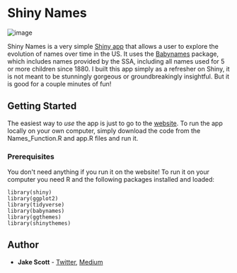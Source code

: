 # Shiny Names
![image](https://user-images.githubusercontent.com/56490913/88090684-ed2f8b80-cb5b-11ea-871b-130aaedb35fb.png)

Shiny Names is a very simple [Shiny app](https://jake-scott.shinyapps.io/shinynames) that allows a user to explore the evolution of names over time in the US. It uses the [Babynames](https://cran.r-project.org/web/packages/babynames/babynames.pdf) package, which includes  names provided by the SSA, including all names used for 5 or more children since 1880. I built this app simply as a refresher on Shiny, it is not meant to be stunningly gorgeous or groundbreakingly insightful. But it is good for a couple minutes of fun!

## Getting Started

The easiest way to *use* the app is just to go to the [website](https://jake-scott.shinyapps.io/shinynames). To run the app locally on your own computer, simply download the code from the Names_Function.R and app.R files and run it.

### Prerequisites

You don't need anything if you run it on the website! To run it on your computer you need R and the following packages installed and loaded:

```
library(shiny)
library(ggplot2)
library(tidyverse)
library(babynames)
library(ggthemes)
library(shinythemes)

```

## Author

* **Jake Scott** - [Twitter](https://twitter.com/jakepscott2020), [Medium](https://medium.com/@jakepscott16)
